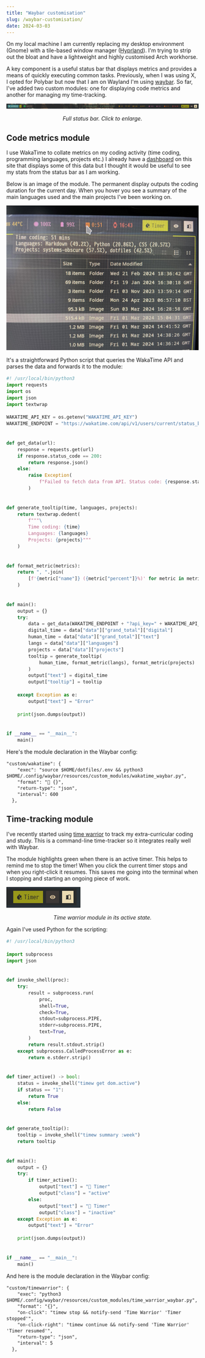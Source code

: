 ```yaml
---
title: "Waybar customisation"
slug: /waybar-customisation/
date: 2024-03-03
---
```


On my local machine I am currently replacing my desktop environment (Gnome) with
a tile-based window manager ([Hyprland](https://github.com/hyprwm/Hyprland)).
I'm trying to strip out the bloat and have a lightweight and highly customised
Arch workhorse.

A key component is a useful status bar that displays metrics and provides a
means of quickly executing common tasks. Previously, when I was using X, I opted
for Polybar but now that I am on Wayland I'm using
[waybar](https://github.com/Alexays/Waybar). So far, I've added two custom
modules: one for displaying code metrics and another for managing my
time-tracking.

![](./img/waybar-full.png)

<div style="text-align:center;">
<i >Full status bar. Click to enlarge.</i>
</div>

## Code metrics module

I use WakaTime to collate metrics on my coding activity (time coding,
programming languages, projects etc.) I already have a
[dashboard](https://systemsobscure.blog/code-metrics/) on this site that
displays some of this data but I thought it would be useful to see my stats from
the status bar as I am working.

Below is an image of the module. The permanent display outputs the coding
duration for the current day. When you hover you see a summary of the main
languages used and the main projects I've been working on.

![](./img/wakatime-waybar.jpg)

It's a straightforward Python script that queries the WakaTime API and parses
the data and forwards it to the module:

```py
#! /usr/local/bin/python3
import requests
import os
import json
import textwrap

WAKATIME_API_KEY = os.getenv("WAKATIME_API_KEY")
WAKATIME_ENDPOINT = "https://wakatime.com/api/v1/users/current/status_bar/today"


def get_data(url):
    response = requests.get(url)
    if response.status_code == 200:
        return response.json()
    else:
        raise Exception(
            f"Failed to fetch data from API. Status code: {response.status_code}"
        )


def generate_tooltip(time, languages, projects):
    return textwrap.dedent(
        f"""\
        Time coding: {time}
        Languages: {languages}
        Projects: {projects}"""
    )


def format_metric(metrics):
    return ", ".join(
        [f'{metric["name"]} ({metric["percent"]}%)' for metric in metrics[:3]]
    )


def main():
    output = {}
    try:
        data = get_data(WAKATIME_ENDPOINT + "?api_key=" + WAKATIME_API_KEY)
        digital_time = data["data"]["grand_total"]["digital"]
        human_time = data["data"]["grand_total"]["text"]
        langs = data["data"]["languages"]
        projects = data["data"]["projects"]
        tooltip = generate_tooltip(
            human_time, format_metric(langs), format_metric(projects)
        )
        output["text"] = digital_time
        output["tooltip"] = tooltip

    except Exception as e:
        output["text"] = "Error"

    print(json.dumps(output))


if __name__ == "__main__":
    main()
```

Here's the module declaration in the Waybar config:

```
"custom/wakatime": {
    "exec": "source $HOME/dotfiles/.env && python3 $HOME/.config/waybar/resources/custom_modules/wakatime_waybar.py",
    "format": "󰅱 {}",
    "return-type": "json",
    "interval": 600
  },
```

## Time-tracking module

I've recently started using [time warrior](https://timewarrior.net/) to track my
extra-curricular coding and study. This is a command-line time-tracker so it
integrates really well with Waybar.

The module highlights green when there is an active timer. This helps to remind
me to stop the timer! When you click the current timer stops and when you
right-click it resumes. This saves me going into the terminal when I stopping
and starting an ongoing piece of work.

![](./img/timer-module.png)

<div style="text-align:center;">
<i >Time warrior module in its active state.</i>
</div>

Again I've used Python for the scripting:

```py
#! /usr/local/bin/python3

import subprocess
import json


def invoke_shell(proc):
    try:
        result = subprocess.run(
            proc,
            shell=True,
            check=True,
            stdout=subprocess.PIPE,
            stderr=subprocess.PIPE,
            text=True,
        )
        return result.stdout.strip()
    except subprocess.CalledProcessError as e:
        return e.stderr.strip()


def timer_active() -> bool:
    status = invoke_shell("timew get dom.active")
    if status == "1":
        return True
    else:
        return False


def generate_tooltip():
    tooltip = invoke_shell("timew summary :week")
    return tooltip


def main():
    output = {}
    try:
        if timer_active():
            output["text"] = "󱫐 Timer"
            output["class"] = "active"
        else:
            output["text"] = "󱫦 Timer"
            output["class"] = "inactive"
    except Exception as e:
        output["text"] = "Error"

    print(json.dumps(output))


if __name__ == "__main__":
    main()
```

And here is the module declaration in the Waybar config:

```
"custom/timewarrior": {
    "exec": "python3 $HOME/.config/waybar/resources/custom_modules/time_warrior_waybar.py",
    "format": "{}",
    "on-click": "timew stop && notify-send 'Time Warrior' 'Timer stopped'",
    "on-click-right": "timew continue && notify-send 'Time Warrior' 'Timer resumed'",
    "return-type": "json",
    "interval": 5
  },
```
